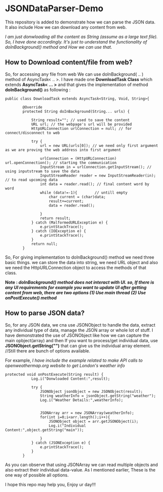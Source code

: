 # JSONDataParser-Demo
This repository is added to demonstrate how we can parse the JSON data. It also include How we can download any content from web.

_I am just donwloading all the content as String (assume as a large text file). So, I have done accordingly. It's just to understand the functionality of doInBackground() method and How we can use that._

## How to Download content/file from web? 
So, for accessing any file from web We can use doInBackground( .. ) method of AsyncTask< .. >. 
I have made one **DownloadTask Class** which extends **AsyncTask< ... >** and that gives the implementation of method **doInBackground()** as following : 
```
public class DownloadTask extends AsyncTask<String, Void, String>{

        @Override
        protected String doInBackground(String... urls) {

            String result=""; // used to save the content
            URL url; // the webpage's url will be provided 
            HttpURLConnection urlConnection = null; // for connect/disconnect to web

            try {
                url = new URL(urls[0]); // we need only first argument as we are proving the web address into first argument

                urlConnection = (HttpURLConnection) url.openConnection(); // starting the communication
                InputStream in = urlConnection.getInputStream(); // using inputstream to save the data
                InputStreamReader reader = new InputStreamReader(in); // to read upcoming data
                int data = reader.read(); // final content word by word
                while (data!=-1){        // untill empty
                    char current = (char)data;   
                    result+=current;
                    data = reader.read();

                }
                return result;
            } catch (MalformedURLException e) {
                e.printStackTrace();
            } catch (IOException e) {
                e.printStackTrace();
            }
            return null;
        }
```
So, For giving implementation to doInBackground() method we need three basic things. we can store the data into string, we need URL object and also we need the HttpURLConnection object to access the methods of that class. 

**Note : _doInBackground() method does not interact with UI. so, If there is any UI requirements for example you want to update UI after getting content from web, there are two options (1) Use main thread (2) Use onPostExecute() method_**

## How to parse JSON data?
So, for any JSON data, we cna use JSONObject to handle the data, extract any individual type of data, manage the JSON array or whole lot of stuff. 
I have demonstrated the use of JSONObject like how we can capture the main opbject(array) and then If you want to process/get individual data, use **JSONObject.getString("")** that can give us the individual array element. //Still there are bunch of options available. 

For example,
_I have include the example related to make API calls to openweathermap.org website to get London's weather info_

```
protected void onPostExecute(String result) {
            Log.i("Donwloaded Content:",result);

            try {
                JSONObject jsonObject = new JSONObject(result);
                String weatherInfo = jsonObject.getString("weather");
                Log.i("Weather Details:",weatherInfo);


                JSONArray arr = new JSONArray(weatherInfo);
                for(int i=0;i<arr.length();i++){
                    JSONObject object = arr.getJSONObject(i);
                    Log.i("Individual Content:",object.getString("main"));

                }
            } catch (JSONException e) {
                e.printStackTrace();
            }
        }
```
As you can observe that using JSONArray we can read multiple objects and also extract their individual data-value.
As I mentioned earlier, These is the one way of possible all options. 

I hope this repo may help you, Enjoy ur day!!!
